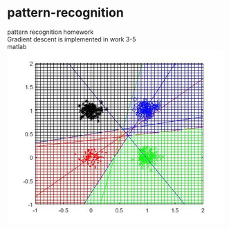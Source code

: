 # pattern-recognition
pattern recognition homework  
Gradient descent is implemented in work 3-5  
matlab  
![image](http://github.com/frank83413/pattern-recognition/raw/master/img/3-1.jpg)
